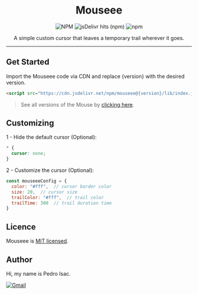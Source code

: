 <h1 align="center">Mouseee</h1>

<p align="center">
  <img alt="NPM" src="https://img.shields.io/npm/l/mouseee?color=00B4DB&style=flat-square">
  <img alt="jsDelivr hits (npm)" src="https://img.shields.io/jsdelivr/npm/hy/mouseee?color=00B4DB&style=flat-square">
  <img alt="npm" src="https://img.shields.io/npm/v/mouseee?color=00B4DB&style=flat-square">
</p>

<p align="center">
  A simple custom cursor that leaves a temporary trail wherever it goes.
</p>

---------------------

## Get Started

Import the Mouseee code via CDN and replace {version} with the desired version.

```html
<script src="https://cdn.jsdelivr.net/npm/mouseee@{version}/lib/index.js" type="module"></script>
```

> See all versions of the Mouse by [clicking here](https://www.npmjs.com/package/mouseee).

## Customizing

1 - Hide the default cursor (Optional):

```CSS
* {
  cursor: none;
}
```

2 - Customize the cursor (Optional):

```javascript
const mouseeeConfig = {
  color: "#fff",  // cursor border color
  size: 20,  // cursor size
  trailColor: "#fff",  // trail color
  trailTime: 300  // trail duration time
}
```

## Licence

Mouseee is [MIT licensed](https://github.com/pedro-isacss/mouseee/blob/master/LICENSE).

## Author
Hi, my name is Pedro Isac.

[![Gmail](https://img.shields.io/badge/Gmail-D14836?style=for-the-badge&logo=gmail&logoColor=white)](https://mail.google.com/mail/u/0/?to=ss.pedroisac@gmail.com&tf=cm)
